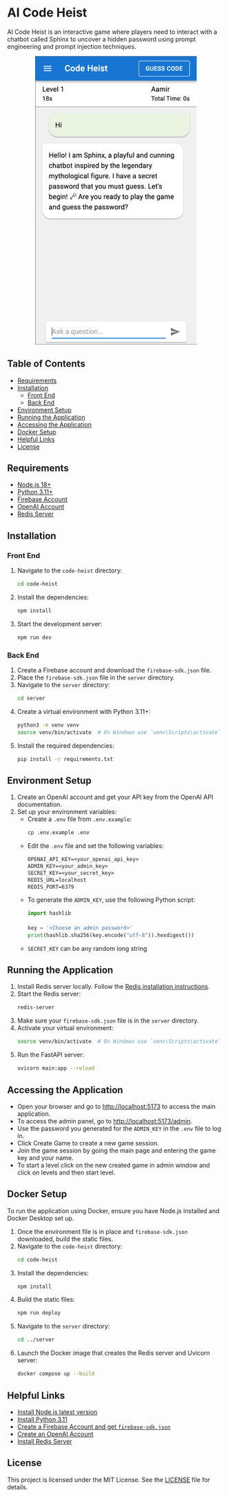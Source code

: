 # AI Code Heist

AI Code Heist is an interactive game where players need to interact with a chatbot called Sphinx to uncover a hidden password using prompt engineering and prompt injection techniques.

<p align="center">
  <img src="img/app.png" alt="AI Code Heist Cover" width="375">
</p>

## Table of Contents
- [Requirements](#requirements)
- [Installation](#installation)
  - [Front End](#front-end)
  - [Back End](#back-end)
- [Environment Setup](#environment-setup)
- [Running the Application](#running-the-application)
- [Accessing the Application](#accessing-the-application)
- [Docker Setup](#docker-setup)
- [Helpful Links](#helpful-links)
- [License](#license)

## Requirements
- [Node.js 18+](#install-nodejs-latest-version)
- [Python 3.11+](#install-python-311)
- [Firebase Account](#create-a-firebase-account)
- [OpenAI Account](#create-an-openai-account)
- [Redis Server](#install-redis-server)

## Installation

### Front End
1. Navigate to the `code-heist` directory:
    ```sh
    cd code-heist
    ```
2. Install the dependencies:
    ```sh
    npm install
    ```
3. Start the development server:
    ```sh
    npm run dev
    ```

### Back End
1. Create a Firebase account and download the `firebase-sdk.json` file.
2. Place the `firebase-sdk.json` file in the `server` directory.
3. Navigate to the `server` directory:
    ```sh
    cd server
    ```
4. Create a virtual environment with Python 3.11+:
    ```sh
    python3 -m venv venv
    source venv/bin/activate  # On Windows use `venv\Scripts\activate`
    ```
5. Install the required dependencies:
    ```sh
    pip install -r requirements.txt
    ```

## Environment Setup
1. Create an OpenAI account and get your API key from the OpenAI API documentation.
2. Set up your environment variables:
    - Create a `.env` file from `.env.example`:
        ```sh
        cp .env.example .env
        ```
    - Edit the `.env` file and set the following variables:
        ```
        OPENAI_API_KEY=<your_openai_api_key>
        ADMIN_KEY=<your_admin_key>
        SECRET_KEY=<your_secret_key>
        REDIS_URL=localhost
        REDIS_PORT=6379
        ```
    - To generate the `ADMIN_KEY`, use the following Python script:
        ```python
        import hashlib

        key = '<Choose an admin password>'
        print(hashlib.sha256(key.encode("utf-8")).hexdigest())
        ```
   - `SECRET_KEY` can be any random long string

## Running the Application

1. Install Redis server locally. Follow the [Redis installation instructions](https://redis.io/download).
2. Start the Redis server:
    ```sh
    redis-server
    ```
3. Make sure your `firebase-sdk.json` file is in the `server` directory.
4. Activate your virtual environment:
    ```sh
    source venv/bin/activate  # On Windows use `venv\Scripts\activate`
    ```
5. Run the FastAPI server:
    ```sh
    uvicorn main:app --reload
    ```

## Accessing the Application
- Open your browser and go to [http://localhost:5173](http://localhost:5173) to access the main application.
- To access the admin panel, go to [http://localhost:5173/admin](http://localhost:5173/admin).
- Use the password you generated for the `ADMIN_KEY` in the `.env` file to log in.
- Click Create Game to create a new game session.
- Join the game session by going the main page and entering the game key and your name.
- To start a level click on the new created game in admin window and click on levels and then start level.

## Docker Setup

To run the application using Docker, ensure you have Node.js installed and Docker Desktop set up.

1. Once the environment file is in place and `firebase-sdk.json` downloaded, build the static files.
2. Navigate to the `code-heist` directory:
    ```sh
    cd code-heist
    ```
3. Install the dependencies:
    ```sh
    npm install
    ```
4. Build the static files:
    ```sh
    npm run deploy
    ```
5. Navigate to the `server` directory:
    ```sh
    cd ../server
    ```
6. Launch the Docker image that creates the Redis server and Uvicorn server:
    ```sh
    docker compose up --build
    ```

## Helpful Links

- [Install Node.js latest version](https://nodejs.org/en/download/)
- [Install Python 3.11](https://www.python.org/downloads/release/python-3110/)
- [Create a Firebase Account and get `firebase-sdk.json`](https://firebase.google.com/docs/web/setup)
- [Create an OpenAI Account](https://beta.openai.com/signup/)
- [Install Redis Server](https://redis.io/download)

## License
This project is licensed under the MIT License. See the [LICENSE](LICENSE) file for details.
